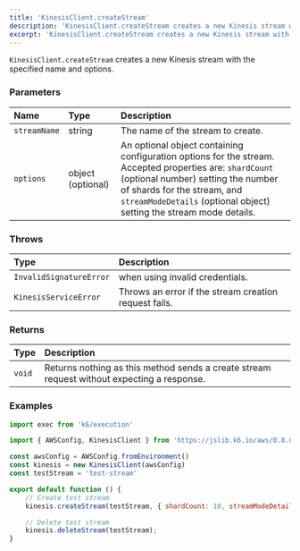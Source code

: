 ```yaml
---
title: 'KinesisClient.createStream'
description: 'KinesisClient.createStream creates a new Kinesis stream with the specified name and options.'
excerpt: 'KinesisClient.createStream creates a new Kinesis stream with the specified name and options.'
---
```


`KinesisClient.createStream` creates a new Kinesis stream with the specified name and options.

### Parameters

| Name          | Type              | Description                                                                                                                                                                  |
| :------------ | :---------------- | :--------------------------------------------------------------------------------------------------------------------------------------------------------------------------- |
| `streamName`  | string            | The name of the stream to create. |
| `options`     | object (optional) | An optional object containing configuration options for the stream. Accepted properties are: `shardCount` (optional number) setting the number of shards for the stream, and `streamModeDetails` (optional object) setting the stream mode details.|

### Throws

| Type                    | Description                                           |
| :---------------------- | :---------------------------------------------------- |
| `InvalidSignatureError` | when using invalid credentials.                       |
| `KinesisServiceError`   | Throws an error if the stream creation request fails. |

### Returns

| Type         | Description                                                               |
| :----------- | :------------------------------------------------------------------------ |
| `void`       | Returns nothing as this method sends a create stream request without expecting a response. |

### Examples

<CodeGroup labels={[]}>

```javascript
import exec from 'k6/execution'

import { AWSConfig, KinesisClient } from 'https://jslib.k6.io/aws/0.8.0/kinesis.js'

const awsConfig = AWSConfig.fromEnvironment()
const kinesis = new KinesisClient(awsConfig)
const testStream = 'test-stream'

export default function () {
    // Create test stream
    kinesis.createStream(testStream, { shardCount: 10, streamModeDetails: 'PROVISIONED' });

    // Delete test stream
    kinesis.deleteStream(testStream);
}
```

</CodeGroup>